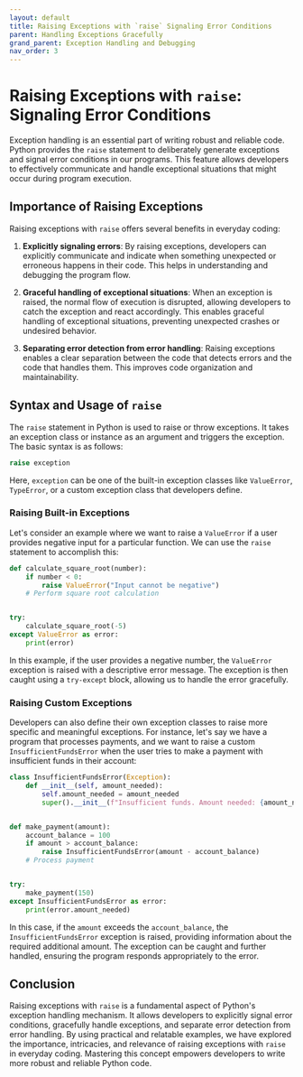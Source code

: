 ```yaml
---
layout: default
title: Raising Exceptions with `raise` Signaling Error Conditions
parent: Handling Exceptions Gracefully
grand_parent: Exception Handling and Debugging
nav_order: 3
---
```

# Raising Exceptions with `raise`: Signaling Error Conditions

Exception handling is an essential part of writing robust and reliable code. Python provides the `raise` statement to deliberately generate exceptions and signal error conditions in our programs. This feature allows developers to effectively communicate and handle exceptional situations that might occur during program execution.

## Importance of Raising Exceptions

Raising exceptions with `raise` offers several benefits in everyday coding:

1. **Explicitly signaling errors**: By raising exceptions, developers can explicitly communicate and indicate when something unexpected or erroneous happens in their code. This helps in understanding and debugging the program flow.

2. **Graceful handling of exceptional situations**: When an exception is raised, the normal flow of execution is disrupted, allowing developers to catch the exception and react accordingly. This enables graceful handling of exceptional situations, preventing unexpected crashes or undesired behavior.

3. **Separating error detection from error handling**: Raising exceptions enables a clear separation between the code that detects errors and the code that handles them. This improves code organization and maintainability.

## Syntax and Usage of `raise`

The `raise` statement in Python is used to raise or throw exceptions. It takes an exception class or instance as an argument and triggers the exception. The basic syntax is as follows:

```python
raise exception
```

Here, `exception` can be one of the built-in exception classes like `ValueError`, `TypeError`, or a custom exception class that developers define.

### Raising Built-in Exceptions

Let's consider an example where we want to raise a `ValueError` if a user provides negative input for a particular function. We can use the `raise` statement to accomplish this:

```python
def calculate_square_root(number):
    if number < 0:
        raise ValueError("Input cannot be negative")
    # Perform square root calculation


try:
    calculate_square_root(-5)
except ValueError as error:
    print(error)
```

In this example, if the user provides a negative number, the `ValueError` exception is raised with a descriptive error message. The exception is then caught using a `try-except` block, allowing us to handle the error gracefully.

### Raising Custom Exceptions

Developers can also define their own exception classes to raise more specific and meaningful exceptions. For instance, let's say we have a program that processes payments, and we want to raise a custom `InsufficientFundsError` when the user tries to make a payment with insufficient funds in their account:

```python
class InsufficientFundsError(Exception):
    def __init__(self, amount_needed):
        self.amount_needed = amount_needed
        super().__init__(f"Insufficient funds. Amount needed: {amount_needed}")


def make_payment(amount):
    account_balance = 100
    if amount > account_balance:
        raise InsufficientFundsError(amount - account_balance)
    # Process payment


try:
    make_payment(150)
except InsufficientFundsError as error:
    print(error.amount_needed)
```

In this case, if the `amount` exceeds the `account_balance`, the `InsufficientFundsError` exception is raised, providing information about the required additional amount. The exception can be caught and further handled, ensuring the program responds appropriately to the error.

## Conclusion

Raising exceptions with `raise` is a fundamental aspect of Python's exception handling mechanism. It allows developers to explicitly signal error conditions, gracefully handle exceptions, and separate error detection from error handling. By using practical and relatable examples, we have explored the importance, intricacies, and relevance of raising exceptions with `raise` in everyday coding. Mastering this concept empowers developers to write more robust and reliable Python code.